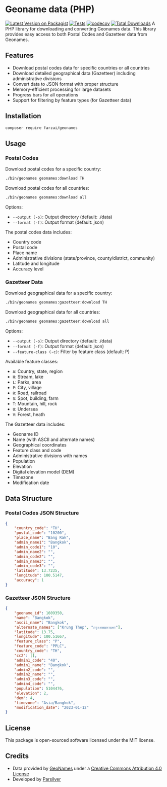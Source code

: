 # Geoname data (PHP)

[![Latest Version on Packagist](https://img.shields.io/packagist/v/farzai/geonames.svg?style=flat-square)](https://packagist.org/packages/farzai/geonames-php)
[![Tests](https://img.shields.io/github/actions/workflow/status/farzai/geonames-php/run-tests.yml?branch=main&label=tests&style=flat-square)](https://github.com/farzai/geonames-php/actions/workflows/run-tests.yml)
[![codecov](https://codecov.io/gh/farzai/geonames-php/branch/main/graph/badge.svg)](https://codecov.io/gh/farzai/geonames-php)
[![Total Downloads](https://img.shields.io/packagist/dt/farzai/geonames.svg?style=flat-square)](https://packagist.org/packages/farzai/geonames)
A PHP library for downloading and converting Geonames data. This library provides easy access to both Postal Codes and Gazetteer data from Geonames.

## Features

- Download postal codes data for specific countries or all countries
- Download detailed geographical data (Gazetteer) including administrative divisions
- Convert data to JSON format with proper structure
- Memory-efficient processing for large datasets
- Progress bars for all operations
- Support for filtering by feature types (for Gazetteer data)

## Installation

```bash
composer require farzai/geonames
```

## Usage

### Postal Codes

Download postal codes for a specific country:

```bash
./bin/geonames geonames:download TH
```

Download postal codes for all countries:

```bash
./bin/geonames geonames:download all
```

Options:
- `--output (-o)`: Output directory (default: ./data)
- `--format (-f)`: Output format (default: json)

The postal codes data includes:
- Country code
- Postal code
- Place name
- Administrative divisions (state/province, county/district, community)
- Latitude and longitude
- Accuracy level

### Gazetteer Data

Download geographical data for a specific country:

```bash
./bin/geonames geonames:gazetteer:download TH
```

Download geographical data for all countries:

```bash
./bin/geonames geonames:gazetteer:download all
```

Options:
- `--output (-o)`: Output directory (default: ./data)
- `--format (-f)`: Output format (default: json)
- `--feature-class (-c)`: Filter by feature class (default: P)

Available feature classes:
- `A`: Country, state, region
- `H`: Stream, lake
- `L`: Parks, area
- `P`: City, village
- `R`: Road, railroad
- `S`: Spot, building, farm
- `T`: Mountain, hill, rock
- `U`: Undersea
- `V`: Forest, heath

The Gazetteer data includes:
- Geoname ID
- Name (with ASCII and alternate names)
- Geographical coordinates
- Feature class and code
- Administrative divisions with names
- Population
- Elevation
- Digital elevation model (DEM)
- Timezone
- Modification date

## Data Structure

### Postal Codes JSON Structure

```json
{
    "country_code": "TH",
    "postal_code": "10200",
    "place_name": "Bang Rak",
    "admin_name1": "Bangkok",
    "admin_code1": "10",
    "admin_name2": "",
    "admin_code2": "",
    "admin_name3": "",
    "admin_code3": "",
    "latitude": 13.7235,
    "longitude": 100.5147,
    "accuracy": 1
}
```

### Gazetteer JSON Structure

```json
{
    "geoname_id": 1609350,
    "name": "Bangkok",
    "ascii_name": "Bangkok",
    "alternate_names": ["Krung Thep", "กรุงเทพมหานคร"],
    "latitude": 13.75,
    "longitude": 100.51667,
    "feature_class": "P",
    "feature_code": "PPLC",
    "country_code": "TH",
    "cc2": [],
    "admin1_code": "40",
    "admin1_name": "Bangkok",
    "admin2_code": "",
    "admin2_name": "",
    "admin3_code": "",
    "admin4_code": "",
    "population": 5104476,
    "elevation": 2,
    "dem": 4,
    "timezone": "Asia/Bangkok",
    "modification_date": "2023-01-12"
}
```

## License

This package is open-sourced software licensed under the MIT license.

## Credits

- Data provided by [GeoNames](https://www.geonames.org/) under a [Creative Commons Attribution 4.0 License](https://creativecommons.org/licenses/by/4.0/)
- Developed by [Parsilver](https://github.com/parsilver)